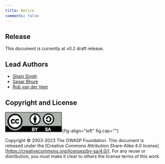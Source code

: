 ```yaml
---
title: Notice
comments: false
---
```


## Release

This document is currently at v0.2 draft release.

## Lead Authors

- [Shain Singh](mailto:shain.singh@owasp.org)
- [Sagar Bhure](mailto:sagar.bhure@owasp.org)
- [Rob van der Veer](mailto:rob.vanderveer@owasp.org)

## Copyright and License

![](license.png){fig-align="left" fig.cap=""}

Copyright © 2003-2023 The OWASP Foundation. This document is released under the
[Creative Commons Attribution Share-Alike 4.0
license][https://creativecommons.org/licenses/by-sa/4.0/]. For any reuse or
distribution, you must make it clear to others the license terms of this work.
